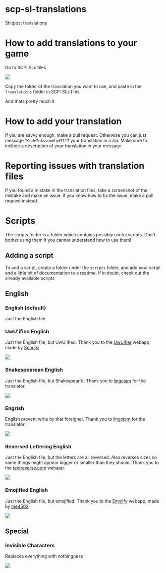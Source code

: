 # scp-sl-translations
Shitpost translations

# How to add translations to your game

Go to SCP: SLs files

![](https://i.imgur.com/32Nr2NL.png)

Copy the folder of the translation you want to use, and paste in the `Translations` folder in SCP: SLs files

And thats pretty much it

# How to add your translation

If you are savvy enough, make a pull request. Otherwise you can just message `ICodeInAssembly#7117` your translation in a zip. Make sure to include a description of your translation in your message

# Reporting issues with translation files

If you found a mistake in the translation files, take a screenshot of the mistake and make an issue. If you know how to fix the issue, make a pull request instead.

# Scripts

The scripts folder is a folder which contains possibly useful scripts. Don't bother using them if you cannot understand how to use them!

## Adding a script

To add a script, create a folder under the `scripts` folder, and add your script and a little bit of documentation to a readme. If in doubt, check out the already available scripts

## English

### English (default)

Just the English file.

### UwU'ified English

Just the English file, but UwU'ified. Thank you to the [UwUifier](https://uwuifier.com/) webapp, made by [Schotsl](https://github.com/Schotsl)

![](https://i.imgur.com/y6YekH6.jpg)

### Shakespearean English

Just the English file, but Shakespear'd. Thank you to [lingojam](https://lingojam.com/) for the translator.

![](https://i.imgur.com/18KFgbs.jpg)

### Engrish

English prevent write by that foreigner. Thank you to [lingojam](https://lingojam.com/) for the translator.

![](https://i.imgur.com/SOPv5Q9.jpg)

### Reversed Lettering English

Just the English file, but the letters are all reversed. Also reverses sizes so some things might appear bigger or smaller than they should. Thank you to the [textreverse.com](https://www.textreverse.com/) webapp.

![](https://i.imgur.com/NdJGV8Z.jpg)

### Emojified English

Just the English file, but emojified. Thank you to the [Emojify](https://madelinemiller.dev/apps/emojify/) webapp, made by [me4502](https://madelinemiller.dev/)

![](https://i.imgur.com/hCEktGR.jpg)

## Special

### Invisible Characters

Replaces everything with nothingness

![](https://i.imgur.com/Ntf3Tbf.jpg)